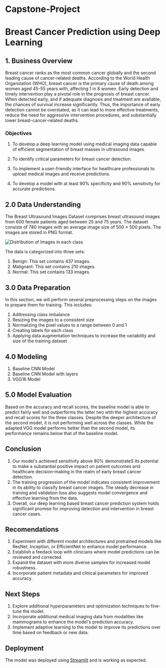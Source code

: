 # Capstone-Project
# Breast Cancer Prediction using Deep Learning

## 1. Business Overview
Breast cancer ranks as the most common cancer globally and the second leading cause of cancer-related deaths. According to the World Health Organization (WHO), breast cancer is the primary cause of death among women aged 45-55 years with, affecting 1 in 8 women. Early detection and timely intervention play a pivotal role in the prognosis of breast cancer. When detected early, and if adequate diagnosis and treatment are available, the chances of survival increase significantly. Thus, the importance of early detection cannot be overstated, as it can lead to more effective treatments, reduce the need for aggressive intervention procedures, and substantially lower breast-cancer-related deaths.

### Objectives
1.  To develop a deep learning model using medical imaging data capable of efficient segmentation of breast masses in ultrasound images.

2. To identify critical parameters for breast cancer detection.

3. To implement a user-friendly interface for healthcare professionals to upload medical images and receive predictions.

4.  To develop a model with at least 90% specificity and 90% sensitivity for accurate predictions.

## 2.0 Data Understanding

The Breast Ultrasound Images Dataset comprises breast ultrasound images from 600 female patients aged between 25 and 75 years. The dataset consists of 780 images with an average image size of 500 × 500 pixels. The images are stored in PNG format.

![Distribution of Images in each class](https://github.com/TonyN2060/Capstone-Project/assets/128211953/f1bb1944-02a1-4668-a5fc-5d84667af02e)

The data is categorized into three sets:

1. Benign: This set contains 437 images.
2. Malignant: This set contains 210 images.
3. Normal: This set contains 133 images.


## 3.0 Data Preparation 

In this section, we will perform several preprocessing steps on the images to prepare them for training. This includes:
1. Addressing class imbalance
2. Resizing the images to a consistent size
3. Normalizing the pixel values to a range between 0 and 1
4. Creating labels for each class
5. Applying data augmentation techniques to increase the variability and size of the training dataset

## 4.0 Modeling 
1. Baseline CNN Model
2. Baseline CNN Model with layers
3. VGG16 Model

## 5.0 Model Evaluation
Based on the accuracy and recall scores, the baseline model is able to predict fairly well and outperforms the latter two with the highest accuracy and recall scores for the three classes. Despite the deeper architecture of the second model, it is not performing well across the classes. While the adapted VGG model performs better than the second model, its performance remains below that of the baseline model.

## Conclusion
1.   Our model's achieved sensitivity above 80% demonstrateS its potential to make a substantial positive impact on patient outcomes and healthcare decision-making in the realm of early breast cancer detection.
2. The training progression of the model indicates consistent improvement in its ability to classify breast cancer images. The steady decrease in training and validation loss also suggests model convergence and effective learning from the data.
3. Overall, our deep learning based breast cancer prediction system holds significant promise for improving detection and intervention in breast cancer cases.

## Recomendations
1. Experiment with different model architectures and pretrained models like ResNet, Inception, or EfficientNet to enhance model performance.
2. Establish a feedack loop with clinicians where model predictions can be reviewed and corrected.
3. Expand the dataset with more diverse samples for increased model robustness.
4. Incorporate patient metadata and clinical parameters for improved accuracy.

## Next Steps
1. Explore additional hyperparameters and optimization techniques to fine-tune the model.
2. Incorporate additional medical imaging data from modalities like mammograms to enhance the model's prediction accuracy.
3. Implement adaptive learning to the model to improve its predictions over time based on feedback or new data.

## Deployment
The model was deployed using [Streamlit](https://practice-5gpe5kt7nrhtt5o2vznesp.streamlit.app/) and is working as expected.
